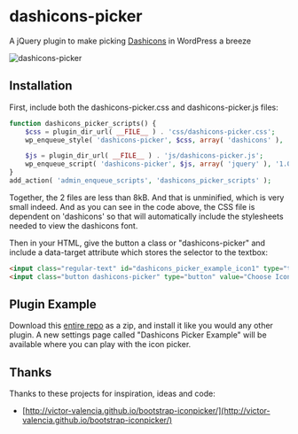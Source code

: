 dashicons-picker
================

A jQuery plugin to make picking [Dashicons](https://developer.wordpress.org/resource/dashicons/) in WordPress a breeze

![dashicons-picker](https://raw.github.com/bradvin/dashicons-picker/master/dashicons-picker-jquery-plugin.jpg "dashicons-picker")

## Installation ##

First, include both the dashicons-picker.css and dashicons-picker.js files:

```php
function dashicons_picker_scripts() {
	$css = plugin_dir_url( __FILE__ ) . 'css/dashicons-picker.css';
    wp_enqueue_style( 'dashicons-picker', $css, array( 'dashicons' ), '1.0' );

	$js = plugin_dir_url( __FILE__ ) . 'js/dashicons-picker.js';
	wp_enqueue_script( 'dashicons-picker', $js, array( 'jquery' ), '1.0' );
}
add_action( 'admin_enqueue_scripts', 'dashicons_picker_scripts' );
```

Together, the 2 files are less than 8kB. And that is unminified, which is very small indeed. And as you can see in the code above, the CSS file is dependent on 'dashicons' so that will automatically include the stylesheets needed to view the dashicons font.

Then in your HTML, give the button a class or "dashicons-picker" and include a data-target attribute which stores the selector to the textbox:

```html
<input class="regular-text" id="dashicons_picker_example_icon1" type="text" />
<input class="button dashicons-picker" type="button" value="Choose Icon" data-target="#dashicons_picker_example_icon1" />
```

## Plugin Example ##
Download this [entire repo](https://github.com/bradvin/dashicons-picker/archive/master.zip) as a zip, and install it like you would any other plugin. A new settings page called "Dashicons Picker Example" will be available where you can play with the icon picker.

## Thanks ##

Thanks to these projects for inspiration, ideas and code:

* [http://victor-valencia.github.io/bootstrap-iconpicker/](http://victor-valencia.github.io/bootstrap-iconpicker/)
